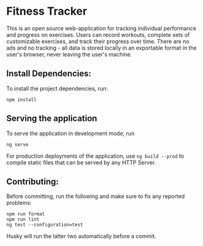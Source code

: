 # Fitness Tracker

This is an open source web-application for tracking individual performance and progress on exercises. Users can record workouts, complete sets of customizable exercises, and track their progress over time. There are no ads and no tracking - all data is stored locally in an exportable format in the user's browser, never leaving the user's machine.

## Install Dependencies:

To install the project dependencies, run:

```
npm install
```

## Serving the application

To serve the application in development mode, run

```
ng serve
```

For production deployments of the application, use `ng build --prod` to compile static files that can be served by any HTTP Server.

## Contributing:

Before committing, run the following and make sure to fix any reported problems:

```
npm run format
npm run lint
ng test --configuration=test
```

Husky will run the latter two automatically before a commit.
